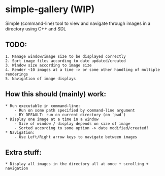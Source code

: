 # simple-gallery (WIP)
Simple (command-line) tool to view and navigate through images in a directory using C++ and SDL

## TODO:
    1. Manage window/image size to be displayed correctly
    2. Sort image files according to date updated/created
    3. Window size according to image size
    4. Render ~10 images at a time -> or some other handling of multiple renderings
    5. Navigation of image displays

## How this should (mainly) work:
    * Run executable in command-line:
        - Run on some path specified by command-line argument
        - BY DEFAULT: run on current directory (on `pwd`)
    * Display one image at a time in a window
        - Size of window / display depends on size of image
        - Sorted according to some option -> date modified/created?
    * Navigation:
        - Use Left/Right arrow keys to navigate between images

## Extra stuff:
    * Display all images in the directory all at once + scrolling + navigation
